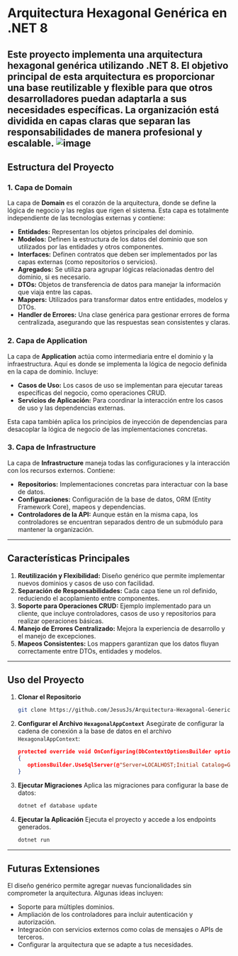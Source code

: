 # Arquitectura Hexagonal Genérica en .NET 8
Este proyecto implementa una arquitectura hexagonal genérica utilizando .NET 8. El objetivo principal de esta arquitectura es proporcionar una base reutilizable y flexible para que otros desarrolladores puedan adaptarla a sus necesidades específicas. La organización está dividida en capas claras que separan las responsabilidades de manera profesional y escalable.
![image](https://github.com/user-attachments/assets/b279b492-a080-4e4d-b8f8-ef70eda11a19)
---

## Estructura del Proyecto

### 1. **Capa de Domain**
La capa de **Domain** es el corazón de la arquitectura, donde se define la lógica de negocio y las reglas que rigen el sistema. Esta capa es totalmente independiente de las tecnologías externas y contiene:

- **Entidades:** Representan los objetos principales del dominio.
- **Modelos:** Definen la estructura de los datos del dominio que son utilizados por las entidades y otros componentes.
- **Interfaces:** Definen contratos que deben ser implementados por las capas externas (como repositorios o servicios).
- **Agregados:** Se utiliza para agrupar lógicas relacionadas dentro del dominio, si es necesario.
- **DTOs:** Objetos de transferencia de datos para manejar la información que viaja entre las capas.
- **Mappers:** Utilizados para transformar datos entre entidades, modelos y DTOs.
- **Handler de Errores:** Una clase genérica para gestionar errores de forma centralizada, asegurando que las respuestas sean consistentes y claras.

### 2. **Capa de Application**
La capa de **Application** actúa como intermediaria entre el dominio y la infraestructura. Aquí es donde se implementa la lógica de negocio definida en la capa de dominio. Incluye:

- **Casos de Uso:** Los casos de uso se implementan para ejecutar tareas específicas del negocio, como operaciones CRUD.
- **Servicios de Aplicación:** Para coordinar la interacción entre los casos de uso y las dependencias externas.

Esta capa también aplica los principios de inyección de dependencias para desacoplar la lógica de negocio de las implementaciones concretas.

### 3. **Capa de Infrastructure**
La capa de **Infrastructure** maneja todas las configuraciones y la interacción con los recursos externos. Contiene:

- **Repositorios:** Implementaciones concretas para interactuar con la base de datos.
- **Configuraciones:** Configuración de la base de datos, ORM (Entity Framework Core), mapeos y dependencias.
- **Controladores de la API:** Aunque están en la misma capa, los controladores se encuentran separados dentro de un submódulo para mantener la organización.

---

## Características Principales

1. **Reutilización y Flexibilidad:** Diseño genérico que permite implementar nuevos dominios y casos de uso con facilidad.
2. **Separación de Responsabilidades:** Cada capa tiene un rol definido, reduciendo el acoplamiento entre componentes.
3. **Soporte para Operaciones CRUD:** Ejemplo implementado para un cliente, que incluye controladores, casos de uso y repositorios para realizar operaciones básicas.
4. **Manejo de Errores Centralizado:** Mejora la experiencia de desarrollo y el manejo de excepciones.
5. **Mapeos Consistentes:** Los mappers garantizan que los datos fluyan correctamente entre DTOs, entidades y modelos.

---

## Uso del Proyecto

1. **Clonar el Repositorio**

   ```bash
   git clone https://github.com/JesusJs/Arquitectura-Hexagonal-Generica-Net-8.git
   ```

2. **Configurar el Archivo `HexagonalAppContext`**
   Asegúrate de configurar la cadena de conexión a la base de datos en el archivo `HexagonalAppContext`:

   ```json
   protected override void OnConfiguring(DbContextOptionsBuilder optionsBuilder)
   {
      optionsBuilder.UseSqlServer(@"Server=LOCALHOST;Initial Catalog=GenericDB; Integrated Security=true;Trust Server Certificate=true");
   }
   ```

3. **Ejecutar Migraciones**
   Aplica las migraciones para configurar la base de datos:

   ```bash
   dotnet ef database update
   ```

4. **Ejecutar la Aplicación**
   Ejecuta el proyecto y accede a los endpoints generados.

   ```bash
   dotnet run
   ```

---

## Futuras Extensiones
El diseño genérico permite agregar nuevas funcionalidades sin comprometer la arquitectura. Algunas ideas incluyen:

- Soporte para múltiples dominios.
- Ampliación de los controladores para incluir autenticación y autorización.
- Integración con servicios externos como colas de mensajes o APIs de terceros.
- Configurar la arquitectura que se adapte a tus necesidades.


